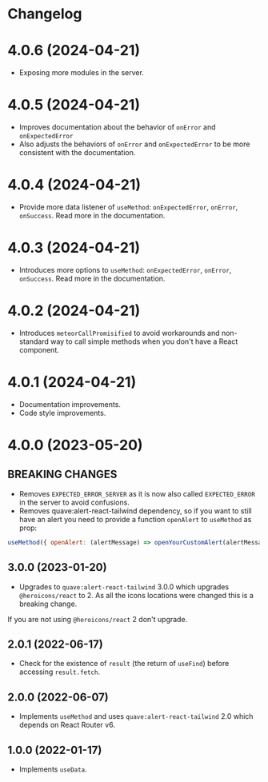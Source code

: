 # Changelog

# 4.0.6 (2024-04-21)

- Exposing more modules in the server.

# 4.0.5 (2024-04-21)

- Improves documentation about the behavior of `onError` and `onExpectedError`
- Also adjusts the behaviors of `onError` and `onExpectedError` to be more consistent with the documentation.

# 4.0.4 (2024-04-21)

- Provide more data listener of `useMethod`: `onExpectedError`, `onError`, 
  `onSuccess`. Read more in the documentation.

# 4.0.3 (2024-04-21)

- Introduces more options to `useMethod`: `onExpectedError`, `onError`, 
  `onSuccess`. Read more in the documentation.

# 4.0.2 (2024-04-21)

- Introduces `meteorCallPromisified` to avoid workarounds and non-standard 
  way to call simple methods when you don't have a React component.

# 4.0.1 (2024-04-21)

- Documentation improvements.
- Code style improvements.

# 4.0.0 (2023-05-20)

## BREAKING CHANGES

- Removes `EXPECTED_ERROR_SERVER` as it is now also called `EXPECTED_ERROR` 
  in the server to avoid confusions.
- Removes quave:alert-react-tailwind dependency, so if you want to still have an alert you need to provide a function `openAlert` to `useMethod` as prop:

```js
useMethod({ openAlert: (alertMessage) => openYourCustomAlert(alertMessage) })
```

## 3.0.0 (2023-01-20)

- Upgrades to `quave:alert-react-tailwind` 3.0.0 which upgrades `@heroicons/react` to 2. As all the icons locations were changed this is a breaking change.

If you are not using `@heroicons/react` 2 don't upgrade.

## 2.0.1 (2022-06-17)

- Check for the existence of `result` (the return of `useFind`) before accessing `result.fetch`.

## 2.0.0 (2022-06-07)

- Implements `useMethod` and uses `quave:alert-react-tailwind` 2.0 which depends on React Router v6.

## 1.0.0 (2022-01-17)

- Implements `useData`.
